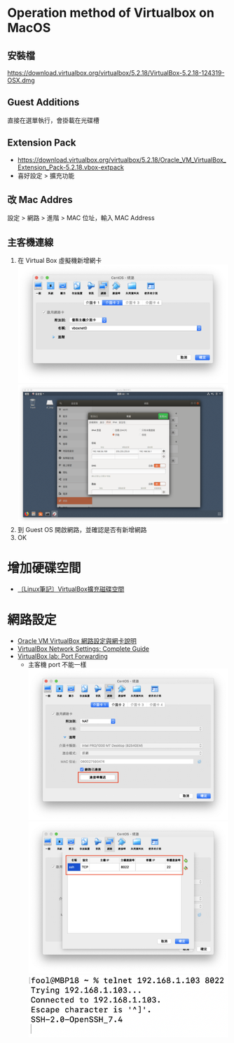 # Operation method of Virtualbox on MacOS
## 安裝檔
https://download.virtualbox.org/virtualbox/5.2.18/VirtualBox-5.2.18-124319-OSX.dmg

## Guest Additions
直接在選單執行，會掛載在光碟槽

## Extension Pack
- https://download.virtualbox.org/virtualbox/5.2.18/Oracle_VM_VirtualBox_Extension_Pack-5.2.18.vbox-extpack
- 喜好設定 > 擴充功能

## 改 Mac Addres
設定 > 網路 > 進階 > MAC 位址，輸入 MAC Address

## 主客機連線
1. 在 Virtual Box 虛擬機新增網卡
    ![](../../img/virtualbox/add-nic-1.png)
    ![](../../img/virtualbox/add-nic-2.png)
2. 到 Guest OS 開啟網路，並確認是否有新增網路
3. OK

# 增加硬碟空間
- [〔Linux筆記〕VirtualBox擴充磁碟空間](https://vocus.cc/@xerion30476/5cb5ab62fd897800016e3fee)

# 網路設定
- [Oracle VM VirtualBox 網路設定與網卡說明](https://kanchengzxdfgcv.blogspot.com/2015/10/oracle-vm-virtualbox.html)
- [VirtualBox Network Settings: Complete Guide](https://www.nakivo.com/blog/virtualbox-network-setting-guide/)
- [VirtualBox lab: Port Forwarding](https://nsrc.org/workshops/2014/btnog/raw-attachment/wiki/Track2Agenda/ex-virtualbox-portforward-ssh.htm#fn1)
    - 主客機 port 不能一樣
        ![](../../img/virtualbox/port-forwarding-1.png)
        ![](../../img/virtualbox/port-forwarding-2.png)
        ![](../../img/virtualbox/port-forwarding-3.png)
